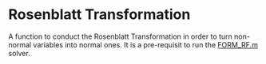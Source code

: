 # Rosenblatt Transformation

A function to conduct the Rosenblatt Transformation in order to turn non-normal variables into normal ones. It is a pre-requisit to run the [FORM_RF.m](https://github.com/iagolemos1/First-Order-Reliability-methods/blob/master/FORM_RF.m) solver. 
